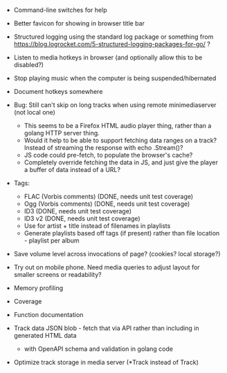  * Command-line switches for help

 * Better favicon for showing in browser title bar

 * Structured logging using the standard log package or something from https://blog.logrocket.com/5-structured-logging-packages-for-go/ ?

 * Listen to media hotkeys in browser (and optionally allow this to be disabled?)
 * Stop playing music when the computer is being suspended/hibernated

 * Document hotkeys somewhere

 * Bug: Still can't skip on long tracks when using remote minimediaserver (not local one)
   * This seems to be a Firefox HTML audio player thing, rather than a golang HTTP server thing.
   * Would it help to be able to support fetching data ranges on a track? Instead of streaming the response with echo .Stream()?
   * JS code could pre-fetch, to populate the browser's cache?
   * Completely override fetching the data in JS, and just give the player a buffer of data instead of a URL?

 * Tags:
   * FLAC (Vorbis comments) (DONE, needs unit test coverage)
   * Ogg (Vorbis comments) (DONE, needs unit test coverage)
   * ID3 (DONE, needs unit test coverage)
   * ID3 v2 (DONE, needs unit test coverage)
   * Use for artist + title instead of filenames in playlists
   * Generate playlists based off tags (if present) rather than file location - playlist per album

 * Save volume level across invocations of page? (cookies? local storage?)

 * Try out on mobile phone. Need media queries to adjust layout for smaller screens or readability?

 * Memory profiling
 * Coverage
 * Function documentation

 * Track data JSON blob - fetch that via API rather than including in generated HTML data
   * with OpenAPI schema and validation in golang code
 * Optimize track storage in media server (*Track instead of Track)
